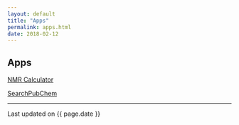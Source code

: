 ```yaml
---
layout: default
title: "Apps"
permalink: apps.html
date: 2018-02-12
---
```


## Apps

[NMR Calculator](https://github.com/jaeseung16/NMRCalculator.git)

[SearchPubChem](https://github.com/jaeseung16/SearchPubChem.git)

---
Last updated on {{ page.date }}
